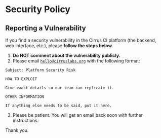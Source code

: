 # Security Policy

## Reporting a Vulnerability

If you find a security vulnerability in the Cirrus CI platform (the backend, web interface, etc.), please **follow the steps below**.

1. **Do NOT comment about the vulnerability publicly.**
2. Please email [`hello@cirruslabs.org`](mailto:hello@cirruslabs.org) with the following format:

  ```none
  Subject: Platform Security Risk
  
  HOW TO EXPLOIT

  Give exact details so our team can replicate it.

  OTHER INFORMATION

  If anything else needs to be said, put it here.
  ```

3. Please be patient. You will get an email back soon with further instructions.

Thank you.
